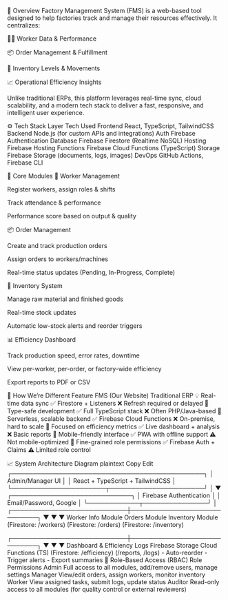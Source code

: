 📌 Overview
Factory Management System (FMS) is a web-based tool designed to help factories track and manage their resources effectively. It centralizes:

🧍‍♂️ Worker Data & Performance

📦 Order Management & Fulfillment

🧰 Inventory Levels & Movements

📈 Operational Efficiency Insights

Unlike traditional ERPs, this platform leverages real-time sync, cloud scalability, and a modern tech stack to deliver a fast, responsive, and intelligent user experience.

⚙️ Tech Stack
Layer	Tech Used
Frontend	React, TypeScript, TailwindCSS
Backend	Node.js (for custom APIs and integrations)
Auth	Firebase Authentication
Database	Firebase Firestore (Realtime NoSQL)
Hosting	Firebase Hosting
Functions	Firebase Cloud Functions (TypeScript)
Storage	Firebase Storage (documents, logs, images)
DevOps	GitHub Actions, Firebase CLI

🧩 Core Modules
👷 Worker Management

Register workers, assign roles & shifts

Track attendance & performance

Performance score based on output & quality

📦 Order Management

Create and track production orders

Assign orders to workers/machines

Real-time status updates (Pending, In-Progress, Complete)

🏪 Inventory System

Manage raw material and finished goods

Real-time stock updates

Automatic low-stock alerts and reorder triggers

📊 Efficiency Dashboard

Track production speed, error rates, downtime

View per-worker, per-order, or factory-wide efficiency

Export reports to PDF or CSV

🧠 How We’re Different
Feature	FMS (Our Website)	Traditional ERP
💡 Real-time data sync	✅ Firestore + Listeners	❌ Refresh required or delayed
🧪 Type-safe development	✅ Full TypeScript stack	❌ Often PHP/Java-based
🔄 Serverless, scalable backend	✅ Firebase Cloud Functions	❌ On-premise, hard to scale
🎯 Focused on efficiency metrics	✅ Live dashboard + analysis	❌ Basic reports
📱 Mobile-friendly interface	✅ PWA with offline support	⚠️ Not mobile-optimized
🔐 Fine-grained role permissions	✅ Firebase Auth + Claims	⚠️ Limited role control

📈 System Architecture Diagram
plaintext
Copy
Edit
         ┌─────────────────────────────────────────────┐
         │               Admin/Manager UI              │
         │     React + TypeScript + TailwindCSS        │
         └──────────────────────┬──────────────────────┘
                                │
                                ▼
                  ┌────────────────────────────┐
                  │  Firebase Authentication   │
                  │   Email/Password, Google   │
                  └────────────┬───────────────┘
                               │
   ┌───────────────────────────┼────────────────────────────┐
   ▼                           ▼                            ▼
Worker Info Module      Orders Module               Inventory Module
(Firestore: /workers)   (Firestore: /orders)         (Firestore: /inventory)

   ┌───────────────────────────┼────────────────────────────┐
   ▼                           ▼                            ▼
Dashboard & Efficiency Logs   Firebase Storage         Cloud Functions (TS)
(Firestore: /efficiency)      (/reports, /logs)        - Auto-reorder
                                                       - Trigger alerts
                                                       - Export summaries
🔐 Role-Based Access (RBAC)
Role	Permissions
Admin	Full access to all modules, add/remove users, manage settings
Manager	View/edit orders, assign workers, monitor inventory
Worker	View assigned tasks, submit logs, update status
Auditor	Read-only access to all modules (for quality control or external reviewers)     

